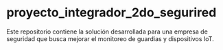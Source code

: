 # proyecto_integrador_2do_segurired
Este repositorio contiene la solución desarrollada para una empresa de seguridad que busca mejorar el monitoreo de guardias y dispositivos IoT.
